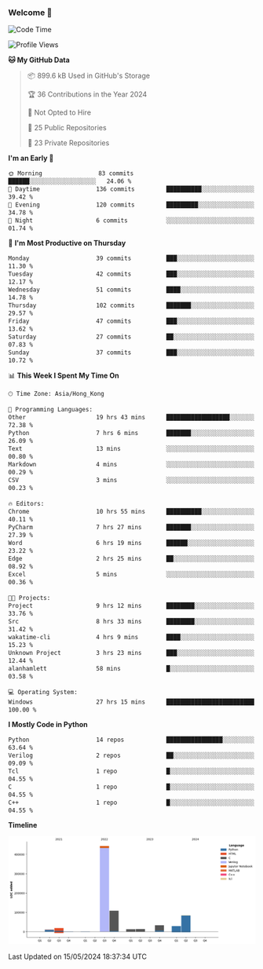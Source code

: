 ### Welcome 👋

<!--START_SECTION:waka-->
![Code Time](http://img.shields.io/badge/Code%20Time-28%20hrs%207%20mins-blue)

![Profile Views](http://img.shields.io/badge/Profile%20Views-172-blue)

**🐱 My GitHub Data** 

> 📦 899.6 kB Used in GitHub's Storage 
 > 
> 🏆 36 Contributions in the Year 2024
 > 
> 🚫 Not Opted to Hire
 > 
> 📜 25 Public Repositories 
 > 
> 🔑 23 Private Repositories 
 > 
**I'm an Early 🐤** 

```text
🌞 Morning                83 commits          ██████░░░░░░░░░░░░░░░░░░░   24.06 % 
🌆 Daytime                136 commits         ██████████░░░░░░░░░░░░░░░   39.42 % 
🌃 Evening                120 commits         █████████░░░░░░░░░░░░░░░░   34.78 % 
🌙 Night                  6 commits           ░░░░░░░░░░░░░░░░░░░░░░░░░   01.74 % 
```
📅 **I'm Most Productive on Thursday** 

```text
Monday                   39 commits          ███░░░░░░░░░░░░░░░░░░░░░░   11.30 % 
Tuesday                  42 commits          ███░░░░░░░░░░░░░░░░░░░░░░   12.17 % 
Wednesday                51 commits          ████░░░░░░░░░░░░░░░░░░░░░   14.78 % 
Thursday                 102 commits         ███████░░░░░░░░░░░░░░░░░░   29.57 % 
Friday                   47 commits          ███░░░░░░░░░░░░░░░░░░░░░░   13.62 % 
Saturday                 27 commits          ██░░░░░░░░░░░░░░░░░░░░░░░   07.83 % 
Sunday                   37 commits          ███░░░░░░░░░░░░░░░░░░░░░░   10.72 % 
```


📊 **This Week I Spent My Time On** 

```text
🕑︎ Time Zone: Asia/Hong_Kong

💬 Programming Languages: 
Other                    19 hrs 43 mins      ██████████████████░░░░░░░   72.38 % 
Python                   7 hrs 6 mins        ███████░░░░░░░░░░░░░░░░░░   26.09 % 
Text                     13 mins             ░░░░░░░░░░░░░░░░░░░░░░░░░   00.80 % 
Markdown                 4 mins              ░░░░░░░░░░░░░░░░░░░░░░░░░   00.29 % 
CSV                      3 mins              ░░░░░░░░░░░░░░░░░░░░░░░░░   00.23 % 

🔥 Editors: 
Chrome                   10 hrs 55 mins      ██████████░░░░░░░░░░░░░░░   40.11 % 
PyCharm                  7 hrs 27 mins       ███████░░░░░░░░░░░░░░░░░░   27.39 % 
Word                     6 hrs 19 mins       ██████░░░░░░░░░░░░░░░░░░░   23.22 % 
Edge                     2 hrs 25 mins       ██░░░░░░░░░░░░░░░░░░░░░░░   08.92 % 
Excel                    5 mins              ░░░░░░░░░░░░░░░░░░░░░░░░░   00.36 % 

🐱‍💻 Projects: 
Project                  9 hrs 12 mins       ████████░░░░░░░░░░░░░░░░░   33.76 % 
Src                      8 hrs 33 mins       ████████░░░░░░░░░░░░░░░░░   31.42 % 
wakatime-cli             4 hrs 9 mins        ████░░░░░░░░░░░░░░░░░░░░░   15.23 % 
Unknown Project          3 hrs 23 mins       ███░░░░░░░░░░░░░░░░░░░░░░   12.44 % 
alanhamlett              58 mins             █░░░░░░░░░░░░░░░░░░░░░░░░   03.58 % 

💻 Operating System: 
Windows                  27 hrs 15 mins      █████████████████████████   100.00 % 
```

**I Mostly Code in Python** 

```text
Python                   14 repos            ████████████████░░░░░░░░░   63.64 % 
Verilog                  2 repos             ██░░░░░░░░░░░░░░░░░░░░░░░   09.09 % 
Tcl                      1 repo              █░░░░░░░░░░░░░░░░░░░░░░░░   04.55 % 
C                        1 repo              █░░░░░░░░░░░░░░░░░░░░░░░░   04.55 % 
C++                      1 repo              █░░░░░░░░░░░░░░░░░░░░░░░░   04.55 % 
```



**Timeline**

![Lines of Code chart](https://raw.githubusercontent.com/xhj2501/xhj2501/main/assets/bar_graph.png)


 Last Updated on 15/05/2024 18:37:34 UTC
<!--END_SECTION:waka-->



